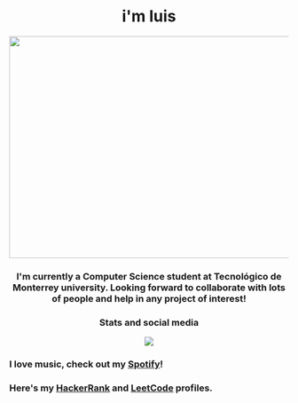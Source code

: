 # <h1 align="center"> i'm luis </h1>
<p align="center">
  <img width="800" height="400" src="https://cdn.donmai.us/original/b8/02/b8027272774cf4a075e1112e4aec20b3.gif">
</p>

<h3 align="center">I'm currently a Computer Science student at Tecnológico de Monterrey university. Looking forward to collaborate with lots of people and help in any project of interest! </h3>

<h3 align="center"> Stats and social media </h3>
<p align="center">
  <a href="https://github.com/anuraghazra/github-readme-stats">
    <img src="https://github-readme-stats.vercel.app/api/top-langs/?username=bashlui&size_weight=0.5&count_weight=0.5&theme=apprentice">
  </a>
</p>

### I love music, check out my [Spotify](https://open.spotify.com/user/luisbolaina210?si=4122235127344745)! 
### Here's my [HackerRank](https://www.hackerrank.com/profile/youngluicoding) and [LeetCode](https://leetcode.com/luitech/) profiles. 
